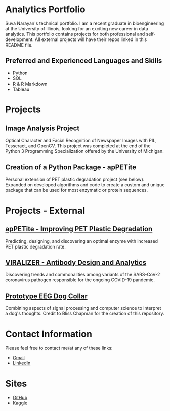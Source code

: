 # Analytics Portfolio

Suva Narayan's technical portfolio. I am a recent graduate in bioengineering at the University of Illinois, looking for an exciting new career in data analytics. This portfolio contains projects for both professional and self-development. All external projects will have their repos linked in this README file.

## Preferred and Experienced Languages and Skills
- Python
- SQL
- R & R Markdown
- Tableau

# Projects

## Image Analysis Project
Optical Character and Facial Recognition of Newspaper Images with PIL, Tesseract, and OpenCV. This project was completed at the end of the Python 3 Programming Specialization offered by the University of Michigan.

## Creation of a Python Package - apPETite
Personal extension of PET plastic degradation project (see below). Expanded on developed algorithms and code to create a custom and unique package that can be used for most enzymatic or protein sequences.

# Projects - External

## [apPETite - Improving PET Plastic Degradation](https://github.com/suvhd747/apPETite)
Predicting, designing, and discovering an optimal enzyme with increased PET plastic degradation rate.

## [VIRALIZER - Antibody Design and Analytics](https://github.com/suvhd747/UIUC_Illinois)
Discovering trends and commonalities among variants of the SARS-CoV-2 coronavirus pathogen responsible for the ongoing COVID-19 pandemic.

## [Prototype EEG Dog Collar](https://github.com/BlissChapman/Dug)
Combining aspects of signal processing and computer science to interpret a dog's thoughts. Credit to Bliss Chapman for the creation of this repository.

# Contact Information
Please feel free to contact me/at any of these links:
- [Gmail](mailto:vantagesuvgt8@gmail.com)
- [LinkedIn](https://www.linkedin.com/in/suva-narayan-2a2092181/)

# Sites
- [GitHub](https://github.com/suvhd747)
- [Kaggle](https://www.kaggle.com/suvanarayan)
